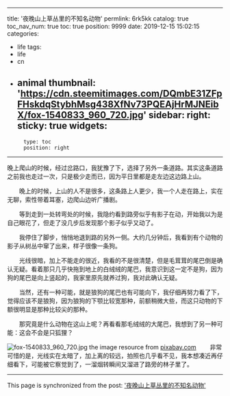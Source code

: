 
---
title: '夜晚山上草丛里的不知名动物'
permlink: 6rk5kk
catalog: true
toc_nav_num: true
toc: true
position: 9999
date: 2019-12-15 15:02:15
categories:
- life
tags:
- life
- cn
- animal
thumbnail: 'https://cdn.steemitimages.com/DQmbE31ZFpFHskdqStybhMsg438XfNv73PQEAjHrMJNEibX/fox-1540833_960_720.jpg'
sidebar:
    right:
        sticky: true
widgets:
    -
        type: toc
        position: right
---


晚上爬山的时候，经过岔路口，我犹豫了下，选择了另外一条道路。其实这条道路之前我也走过一次，只是极少走而已，因为平日里都是走左边这边路上山。

　　晚上的时候，上山的人不是很多，这条路上人更少，我一个人走在路上，实在无聊，索性带着耳塞，边爬山边听广播剧。

　　等到走到一处转弯处的时候，我隐约看到路旁似乎有影子在动，开始我以为是自己眼花了，但走了没几步后发现那个影子似乎又动了。

　　我停住了脚步，悄悄地退到路的另外一侧。大约几分钟后，我看到有个动物的影子从树丛中窜了出来，样子很像一条狗。

　　光线很暗，加上不能走的很近，我看的不是很清楚，但是毛茸茸的尾巴倒是确认无疑。看着那只几乎快拖到地上的白绒绒的尾巴，我意识到这一定不是狗，因为狗的尾巴是向上竖起的，我家里原先就养过狗，我对此确认无疑。

　　当然，还有一种可能，就是狼狗的尾巴也有可能向下，我仔细再努力看了下，觉得应该不是狼狗，因为狼狗的下颚比较宽那种，前额稍微大些，而这只动物的下额很明显是那种比较尖的那种。

　　那究竟是什么动物在这山上呢？再看看那毛绒绒的大尾巴，我想到了另一种可能：这会不会是只狐狸？

![fox-1540833_960_720.jpg](https://cdn.steemitimages.com/DQmbE31ZFpFHskdqStybhMsg438XfNv73PQEAjHrMJNEibX/fox-1540833_960_720.jpg)
the image resource from [pixabay.com](https://pixabay.com/zh/photos/animal-fox-blur-blurry-canine-1867062/)
　　非常可惜的是，光线实在太暗了，加上离的较远，拍照也几乎看不见，我本想凑近再仔细看下，可能被它察觉到了，一溜烟转瞬间又溜进了路旁的林子里了。

- - -

This page is synchronized from the post: ['夜晚山上草丛里的不知名动物'](https://steemit.com/@rivalhw/6rk5kk)
